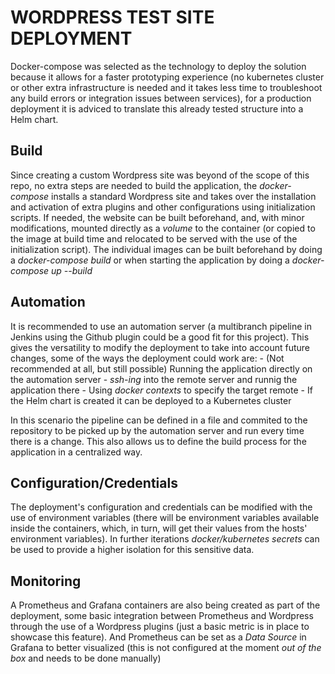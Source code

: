 # WORDPRESS TEST SITE DEPLOYMENT
Docker-compose was selected as the technology to deploy the solution because it allows for a faster prototyping experience (no kubernetes cluster or other extra infrastructure is needed and it takes less time to troubleshoot any build errors or integration issues between services), for a  production deployment it is adviced to translate this already tested structure into a Helm chart.

## Build
Since creating a custom Wordpress site was beyond of the scope of this repo, no extra steps are needed to build the application, the _docker-compose_ installs a standard Wordpress site and takes over the installation and activation of extra plugins and other configurations using initialization scripts. If needed, the website can be built beforehand, and, with minor modifications, mounted directly as a _volume_  to the container (or copied to the image at build time and relocated to be served with the use of the initialization script). The individual images can be built beforehand by doing a _docker-compose build_ or when starting the application by doing a _docker-compose up --build_

## Automation
It is recommended to use an automation server (a multibranch pipeline in Jenkins using the Github plugin could be a good fit for this project). This gives the versatility to modify the deployment to take into account future changes, some of the ways the deployment could work are:
    - (Not recommended at all, but still possible) Running the application directly on the automation server 
    -  _ssh-ing_ into the remote server and runnig the application there 
    - Using _docker contexts_ to specify the target remote 
    - If the Helm chart is created it can be deployed to a Kubernetes cluster

In this scenario the pipeline can be defined in a file and commited to the repository to be picked up by the automation server and run every time there is a change. This also allows us to define the build process for the application in a centralized way.

## Configuration/Credentials
The deployment's configuration and credentials can be modified with the use of environment variables (there will be environment variables available inside the containers, which, in turn, will get their values from the hosts' environment variables). In further iterations _docker/kubernetes secrets_  can be used to provide a higher isolation for this sensitive data.

## Monitoring
A Prometheus and Grafana containers are also being created as part of the deployment, some basic integration between  Prometheus and Wordpress through the use of a Wordpress plugins (just a basic metric is in place to showcase this feature). And Prometheus can be set as a _Data Source_ in Grafana to better visualized (this is not configured at the moment _out of the box_ and needs to be done manually) 